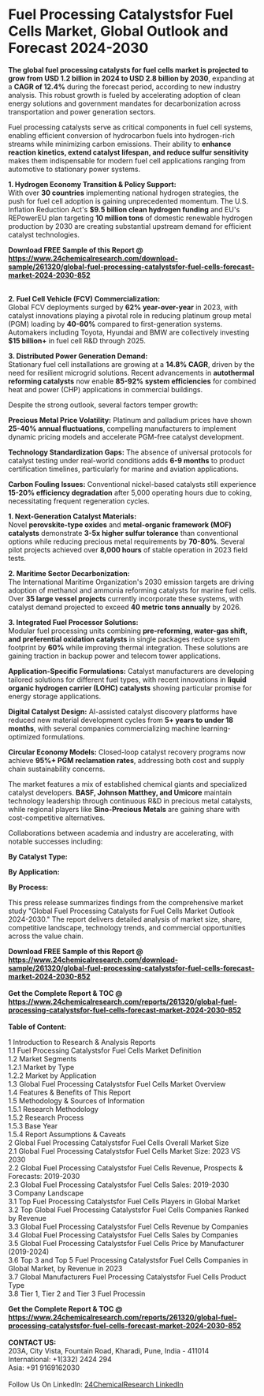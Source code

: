 <h1>Fuel Processing Catalystsfor Fuel Cells Market, Global Outlook and Forecast 2024-2030</h1><p><strong>The global fuel processing catalysts for fuel cells market is projected to grow from USD 1.2 billion in 2024 to USD 2.8 billion by 2030</strong>, expanding at a <strong>CAGR of 12.4%</strong> during the forecast period, according to new industry analysis. This robust growth is fueled by accelerating adoption of clean energy solutions and government mandates for decarbonization across transportation and power generation sectors.</p><p>Fuel processing catalysts serve as critical components in fuel cell systems, enabling efficient conversion of hydrocarbon fuels into hydrogen-rich streams while minimizing carbon emissions. Their ability to <strong>enhance reaction kinetics, extend catalyst lifespan, and reduce sulfur sensitivity</strong> makes them indispensable for modern fuel cell applications ranging from automotive to stationary power systems.</p><p><strong>1. Hydrogen Economy Transition &amp; Policy Support:</strong><br>
With over <strong>30 countries</strong> implementing national hydrogen strategies, the push for fuel cell adoption is gaining unprecedented momentum. The U.S. Inflation Reduction Act's <strong>$9.5 billion clean hydrogen funding</strong> and EU's REPowerEU plan targeting <strong>10 million tons</strong> of domestic renewable hydrogen production by 2030 are creating substantial upstream demand for efficient catalyst technologies.</p><div><b>Download FREE Sample of this Report @ 
            <a href="https://www.24chemicalresearch.com/download-sample/261320/global-fuel-processing-catalystsfor-fuel-cells-forecast-market-2024-2030-852">
            https://www.24chemicalresearch.com/download-sample/261320/global-fuel-processing-catalystsfor-fuel-cells-forecast-market-2024-2030-852</a></b></div><br><p><strong>2. Fuel Cell Vehicle (FCV) Commercialization:</strong><br>
Global FCV deployments surged by <strong>62% year-over-year</strong> in 2023, with catalyst innovations playing a pivotal role in reducing platinum group metal (PGM) loading by <strong>40-60%</strong> compared to first-generation systems. Automakers including Toyota, Hyundai and BMW are collectively investing <strong>$15 billion+</strong> in fuel cell R&amp;D through 2025.</p><p><strong>3. Distributed Power Generation Demand:</strong><br>
Stationary fuel cell installations are growing at a <strong>14.8% CAGR</strong>, driven by the need for resilient microgrid solutions. Recent advancements in <strong>autothermal reforming catalysts</strong> now enable <strong>85-92% system efficiencies</strong> for combined heat and power (CHP) applications in commercial buildings.</p><p>Despite the strong outlook, several factors temper growth:</p><p><strong>Precious Metal Price Volatility:</strong> Platinum and palladium prices have shown <strong>25-40% annual fluctuations</strong>, compelling manufacturers to implement dynamic pricing models and accelerate PGM-free catalyst development.</p><p><strong>Technology Standardization Gaps:</strong> The absence of universal protocols for catalyst testing under real-world conditions adds <strong>6-9 months</strong> to product certification timelines, particularly for marine and aviation applications.</p><p><strong>Carbon Fouling Issues:</strong> Conventional nickel-based catalysts still experience <strong>15-20% efficiency degradation</strong> after 5,000 operating hours due to coking, necessitating frequent regeneration cycles.</p><p><strong>1. Next-Generation Catalyst Materials:</strong><br>
Novel <strong>perovskite-type oxides</strong> and <strong>metal-organic framework (MOF) catalysts</strong> demonstrate <strong>3-5x higher sulfur tolerance</strong> than conventional options while reducing precious metal requirements by <strong>70-80%</strong>. Several pilot projects achieved over <strong>8,000 hours</strong> of stable operation in 2023 field tests.</p><p><strong>2. Maritime Sector Decarbonization:</strong><br>
The International Maritime Organization's 2030 emission targets are driving adoption of methanol and ammonia reforming catalysts for marine fuel cells. Over <strong>35 large vessel projects</strong> currently incorporate these systems, with catalyst demand projected to exceed <strong>40 metric tons annually</strong> by 2026.</p><p><strong>3. Integrated Fuel Processor Solutions:</strong><br>
Modular fuel processing units combining <strong>pre-reforming, water-gas shift, and preferential oxidation catalysts</strong> in single packages reduce system footprint by <strong>60%</strong> while improving thermal integration. These solutions are gaining traction in backup power and telecom tower applications.</p><p><strong>Application-Specific Formulations:</strong> Catalyst manufacturers are developing tailored solutions for different fuel types, with recent innovations in <strong>liquid organic hydrogen carrier (LOHC) catalysts</strong> showing particular promise for energy storage applications.</p><p><strong>Digital Catalyst Design:</strong> AI-assisted catalyst discovery platforms have reduced new material development cycles from <strong>5+ years to under 18 months</strong>, with several companies commercializing machine learning-optimized formulations.</p><p><strong>Circular Economy Models:</strong> Closed-loop catalyst recovery programs now achieve <strong>95%+ PGM reclamation rates</strong>, addressing both cost and supply chain sustainability concerns.</p><p>The market features a mix of established chemical giants and specialized catalyst developers. <strong>BASF, Johnson Matthey, and Umicore</strong> maintain technology leadership through continuous R&amp;D in precious metal catalysts, while regional players like <strong>Sino-Precious Metals</strong> are gaining share with cost-competitive alternatives.</p><p>Collaborations between academia and industry are accelerating, with notable successes including:</p><p><strong>By Catalyst Type:</strong></p><p><strong>By Application:</strong></p><p><strong>By Process:</strong></p><p>This press release summarizes findings from the comprehensive market study "Global Fuel Processing Catalysts for Fuel Cells Market Outlook 2024-2030." The report delivers detailed analysis of market size, share, competitive landscape, technology trends, and commercial opportunities across the value chain.</p><div><b>Download FREE Sample of this Report @ 
            <a href="https://www.24chemicalresearch.com/download-sample/261320/global-fuel-processing-catalystsfor-fuel-cells-forecast-market-2024-2030-852">
            https://www.24chemicalresearch.com/download-sample/261320/global-fuel-processing-catalystsfor-fuel-cells-forecast-market-2024-2030-852</a></b></div><br><div><b>Get the Complete Report & TOC @ 
            <a href="https://www.24chemicalresearch.com/reports/261320/global-fuel-processing-catalystsfor-fuel-cells-forecast-market-2024-2030-852">
            https://www.24chemicalresearch.com/reports/261320/global-fuel-processing-catalystsfor-fuel-cells-forecast-market-2024-2030-852</a></b></div><br>
            <b>Table of Content:</b><p>1 Introduction to Research & Analysis Reports<br />
    1.1 Fuel Processing Catalystsfor Fuel Cells Market Definition<br />
    1.2 Market Segments<br />
        1.2.1 Market by Type<br />
        1.2.2 Market by Application<br />
    1.3 Global Fuel Processing Catalystsfor Fuel Cells Market Overview<br />
    1.4 Features & Benefits of This Report<br />
    1.5 Methodology & Sources of Information<br />
        1.5.1 Research Methodology<br />
        1.5.2 Research Process<br />
        1.5.3 Base Year<br />
        1.5.4 Report Assumptions & Caveats<br />
2 Global Fuel Processing Catalystsfor Fuel Cells Overall Market Size<br />
    2.1 Global Fuel Processing Catalystsfor Fuel Cells Market Size: 2023 VS 2030<br />
    2.2 Global Fuel Processing Catalystsfor Fuel Cells Revenue, Prospects & Forecasts: 2019-2030<br />
    2.3 Global Fuel Processing Catalystsfor Fuel Cells Sales: 2019-2030<br />
3 Company Landscape<br />
    3.1 Top Fuel Processing Catalystsfor Fuel Cells Players in Global Market<br />
    3.2 Top Global Fuel Processing Catalystsfor Fuel Cells Companies Ranked by Revenue<br />
    3.3 Global Fuel Processing Catalystsfor Fuel Cells Revenue by Companies<br />
    3.4 Global Fuel Processing Catalystsfor Fuel Cells Sales by Companies<br />
    3.5 Global Fuel Processing Catalystsfor Fuel Cells Price by Manufacturer (2019-2024)<br />
    3.6 Top 3 and Top 5 Fuel Processing Catalystsfor Fuel Cells Companies in Global Market, by Revenue in 2023<br />
    3.7 Global Manufacturers Fuel Processing Catalystsfor Fuel Cells Product Type<br />
    3.8 Tier 1, Tier 2 and Tier 3 Fuel Processin</p><div><b>Get the Complete Report & TOC @ 
            <a href="https://www.24chemicalresearch.com/reports/261320/global-fuel-processing-catalystsfor-fuel-cells-forecast-market-2024-2030-852">
            https://www.24chemicalresearch.com/reports/261320/global-fuel-processing-catalystsfor-fuel-cells-forecast-market-2024-2030-852</a></b></div><br><b>CONTACT US:</b><br>
            203A, City Vista, Fountain Road, Kharadi, Pune, India - 411014<br>
            International: +1(332) 2424 294<br>
            Asia: +91 9169162030 <br><br>
            Follow Us On LinkedIn: <a href="https://www.linkedin.com/company/24chemicalresearch/">24ChemicalResearch LinkedIn</a>